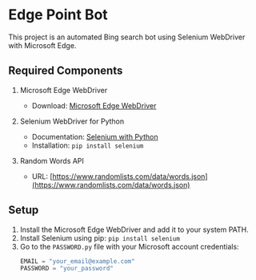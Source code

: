 
# Edge Point Bot

This project is an automated Bing search bot using Selenium WebDriver with Microsoft Edge.

## Required Components

1. Microsoft Edge WebDriver
   - Download: [Microsoft Edge WebDriver](https://developer.microsoft.com/en-us/microsoft-edge/tools/webdriver/)

2. Selenium WebDriver for Python
   - Documentation: [Selenium with Python](https://selenium-python.readthedocs.io/)
   - Installation: `pip install selenium`

3. Random Words API
   - URL: [https://www.randomlists.com/data/words.json](https://www.randomlists.com/data/words.json)

## Setup

1. Install the Microsoft Edge WebDriver and add it to your system PATH.
2. Install Selenium using pip: `pip install selenium`
3. Go to the `PASSWORD.py` file with your Microsoft account credentials:
   ```python
   EMAIL = "your_email@example.com"
   PASSWORD = "your_password"

